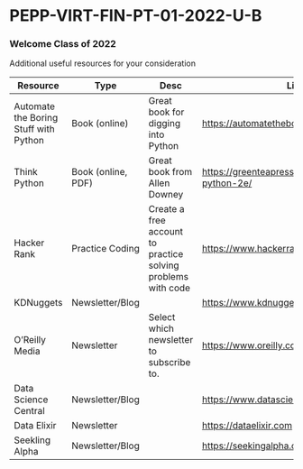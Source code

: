 # PEPP-VIRT-FIN-PT-01-2022-U-B



###  Welcome Class of 2022

Additional useful resources for your consideration

| Resource                              | Type               | Desc                                                         | Link                                          |
| ------------------------------------- | ------------------ | ------------------------------------------------------------ | --------------------------------------------- |
| Automate the Boring Stuff with Python | Book (online)      | Great book for digging into Python                           | https://automatetheboringstuff.com            |
| Think Python                          | Book (online, PDF) | Great book from Allen Downey                                 | https://greenteapress.com/wp/think-python-2e/ |
| Hacker Rank                           | Practice Coding    | Create a free account to practice solving problems with code | https://www.hackerrank.com/                   |
| KDNuggets                             | Newsletter/Blog    |                                                              | https://www.kdnuggets.com                     |
| O’Reilly Media                        | Newsletter         | Select which newsletter to subscribe to.                     | https://www.oreilly.com/emails/newsletters/   |
| Data Science Central                  | Newsletter/Blog    |                                                              | https://www.datasciencecentral.com            |
| Data Elixir                           | Newsletter         |                                                              | https://dataelixir.com                        |
| Seekling Alpha                        | Newsletter/Blog    |                                                              | https://seekingalpha.com                      |

